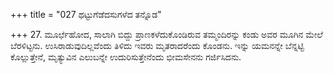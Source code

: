 +++
title = "027 ಥಟ್ಟುಗೆಡೆದಸುಗಳೆದ ತನ್ನೊಡ"

+++
27. ಮೂರ್ಛೆಹೋದ, ಸಾಲಾಗಿ ಬಿದ್ದು ಪ್ರಾಣಕಳೆದುಕೊಂಡಿರುವ ತಮ್ಮಂದಿರನ್ನು ಕಂಡು ಅವರ ಮೂಗಿನ ಮೇಲೆ ಬೆರಳಿಟ್ಟನು. ಉಸಿರಾಡುವುದಿಲ್ಲವೆಂದು ತಿಳಿದು ಇವರು ಮೃತರಾದರೆಂದು ಕೊಂಡನು. ಇನ್ನು ಯಮನನ್ನೇ ಬೆನ್ನಟ್ಟಿ ಕೊಲ್ಲುತ್ತೇನೆ, ಮೃತ್ಯುವಿನ ಎಲುಬನ್ನೇ ಉದುರಿಸುತ್ತೇನೆಂದು ಭೀಮಸೇನನು ಗರ್ಜಿಸಿದನು.